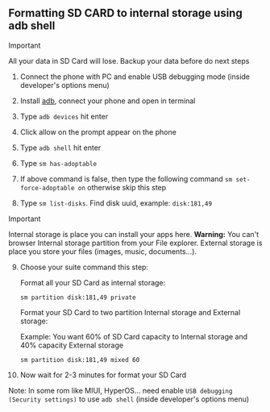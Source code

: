 ## 

## Formatting SD CARD to internal storage using adb shell

> [!IMPORTANT]
> All your data in SD Card will lose. Backup your data before do next steps

1. Connect the phone with PC and enable USB debugging mode (inside developer's options menu)

2. Install [adb](https://developer.android.com/tools/adb), connect your phone and open in terminal

3. Type `adb devices` hit enter

4. Click allow on the prompt appear on the phone

5. Type `adb shell` hit enter

6. Type `sm has-adoptable`

7. If above command is false, then type the following command `sm set-force-adoptable on` otherwise skip this step

8. Type `sm list-disks`. Find disk uuid, example: `disk:181,49`

> [!IMPORTANT]
> Internal storage is place you can install your apps here.
> **Warning:** You can't browser Internal storage partition from your File explorer.
> External storage is place you store your files (images, music, documents...).

9. Choose your suite command this step:

	Format all your SD Card as internal storage:
	
    `sm partition disk:181,49 private`
	
	Format your SD Card to two partition Internal storage and External storage:
	
	Example: You want 60% of SD Card capacity to Internal storage and 40% capacity External storage
	
    `sm partition disk:181,49 mixed 60`

4. Now wait for 2-3 minutes for format your SD Card
 
Note: In some rom like MIUI, HyperOS... need enable `USB debugging (Security settings)` to use `adb shell` (inside developer's options menu)
